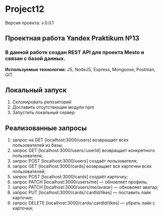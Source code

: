 # Project12

Версия проекта: v.0.0.1

## Проектная работа Yandex Praktikum №13

### В данной работе создан REST API для проекта Mesto и связан с базой данных.

__Используемые технологии:__ JS, NodeJS, Express, Mongoose, Postman, GIT.

## Локальный запуск
1. Склонировать репозиторий
2. Доставить отсутствющие модули npm
3. Запустить локальный сервер

## Реализованные запросы
1. запрос на GET [localhost:3000/users] возвращает всех пользователей из базы;
2. запрос GET [localhost:3000/users/:userId] возвращает конкретного пользователя;
3. запрос POST [localhost:3000/users] создаёт пользователя;
4. запрос GET [localhost:3000/cards] возвращает все карточки всех пользователей;
5. запрос POST [localhost:3000/cards] создаёт карточку;
6. запрос PATCH [localhost:3000/users/me] — обновляет профиль;
7. запрос PATCH [localhost:3000/users/me/avatar] — обновляет аватар;
8. запрос PUT [localhost:3000/cards/:cardId/likes] — поставить лайк карточке;
9. запрос DELETE [localhost:3000/cards/:cardId/likes] — убрать лайк с карточки;
